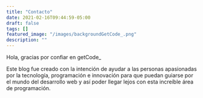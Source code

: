 ```yaml
---
title: "Contacto"
date: 2021-02-16T09:44:59-05:00
draft: false
tags: []
featured_image: "/images/backgroundGetCode_.png"
description: ""
---
```


Hola, gracias por confiar en getCode_

Este blog fue creado con la intención de ayudar a las personas apasionadas por la tecnología, programación e innovación para que puedan guiarse por el mundo del desarrollo web y así poder llegar lejos con esta increíble área de programación.